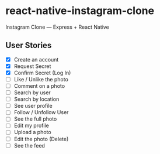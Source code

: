 # react-native-instagram-clone

Instagram Clone — Express + React Native

## User Stories

- [x] Create an account
- [x] Request Secret
- [x] Confirm Secret (Log In)
- [ ] Like / Unlike the photo
- [ ] Comment on a photo
- [ ] Search by user
- [ ] Search by location
- [ ] See user profile
- [ ] Follow / Unfollow User
- [ ] See the full photo
- [ ] Edit my profile
- [ ] Upload a photo
- [ ] Edit the photo (Delete)
- [ ] See the feed
